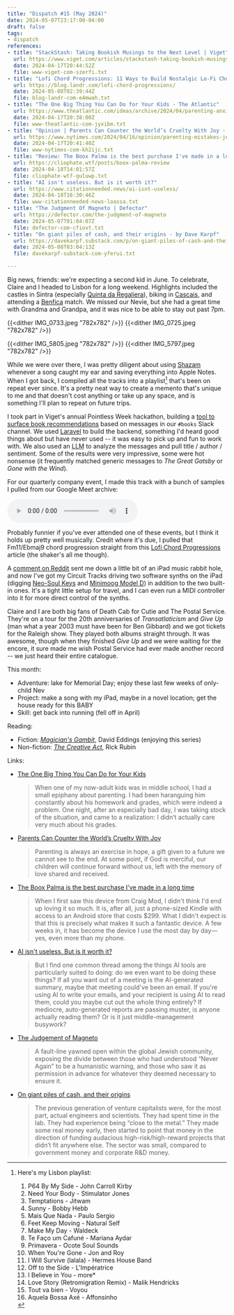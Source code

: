 ```yaml
---
title: "Dispatch #15 (May 2024)"
date: 2024-05-07T23:17:00-04:00
draft: false
tags:
- dispatch
references:
- title: "StackStash: Taking Bookish Musings to the Next Level | Viget"
  url: https://www.viget.com/articles/stackstash-taking-bookish-musings-to-the-next-level/
  date: 2024-04-17T20:44:52Z
  file: www-viget-com-szerfi.txt
- title: "Lofi Chord Progressions: 11 Ways to Build Nostalgic Lo-Fi Chords [Free MIDI Pack]"
  url: https://blog.landr.com/lofi-chord-progressions/
  date: 2024-05-08T02:39:44Z
  file: blog-landr-com-e4mwah.txt
- title: "The One Big Thing You Can Do for Your Kids - The Atlantic"
  url: https://www.theatlantic.com/ideas/archive/2024/04/parenting-anxiety-happiness-children/677960/
  date: 2024-04-17T20:38:00Z
  file: www-theatlantic-com-jyxibm.txt
- title: "Opinion | Parents Can Counter the World’s Cruelty With Joy - The New York Times"
  url: https://www.nytimes.com/2024/04/16/opinion/parenting-mistakes-joy.html
  date: 2024-04-17T20:41:40Z
  file: www-nytimes-com-kh2ijc.txt
- title: "Review: The Boox Palma is the best purchase I've made in a long time - cliophate.wtf"
  url: https://cliophate.wtf/posts/boox-palma-review
  date: 2024-04-18T14:01:57Z
  file: cliophate-wtf-quluwp.txt
- title: "AI isn't useless. But is it worth it?"
  url: https://www.citationneeded.news/ai-isnt-useless/
  date: 2024-04-18T16:30:46Z
  file: www-citationneeded-news-loassa.txt
- title: "The Judgment Of Magneto | Defector"
  url: https://defector.com/the-judgment-of-magneto
  date: 2024-05-07T01:04:07Z
  file: defector-com-cfiovt.txt
- title: "On giant piles of cash, and their origins - by Dave Karpf"
  url: https://davekarpf.substack.com/p/on-giant-piles-of-cash-and-their
  date: 2024-05-08T03:04:13Z
  file: davekarpf-substack-com-yferui.txt

---
```


Big news, friends: we're expecting a second kid in June. To celebrate, Claire and I headed to Lisbon for a long weekend. Highlights included the castles in Sintra (especially [Quinta da Regaliera][1]), biking in [Cascais][2], and attending a [Benfica][3] match. We missed our Nevie, but she had a great time with Grandma and Grandpa, and it was nice to be able to stay out past 7pm.

[1]: https://en.wikipedia.org/wiki/Quinta_da_Regaleira
[2]: https://en.wikipedia.org/wiki/Cascais
[3]: https://en.wikipedia.org/wiki/S.L._Benfica

<!--more-->

{{<dither IMG_0733.jpeg "782x782" />}}
{{<dither IMG_0725.jpeg "782x782" />}}

{{<dither IMG_5805.jpeg "782x782" />}}
{{<dither IMG_5797.jpeg "782x782" />}}

While we were over there, I was pretty diligent about using [Shazam][4] whenever a song caught my ear and saving everything into Apple Notes. When I got back, I compiled all the tracks into a playlist[^1] that's been on repeat ever since. It's a pretty neat way to create a memento that's unique to me and that doesn't cost anything or take up any space, and is something I'll plan to repeat on future trips.

[4]: https://www.shazam.com/

I took part in Viget's annual Pointless Week hackathon, building a [tool to surface book recommendations][5] based on messages in our `#books` Slack channel. We used [Laravel][6] to build the backend, something I'd heard good things about but have never used -- it was easy to pick up and fun to work with. We also used an <abbr title="large language model">LLM</abbr> to analyze the messages and pull title / author / sentiment. Some of the results were very impressive, some were hot nonsense (it frequently matched generic messages to _The Great Gatsby_ or _Gone with the Wind_).

[5]: https://www.viget.com/articles/stackstash-taking-bookish-musings-to-the-next-level/
[6]: https://laravel.com/

For our quarterly company event, I made this track with a bunch of samples I pulled from our Google Meet archive:

<audio controls src="/journal/dispatch-15-may-2024/The Simple Secret Formula.mp3"></audio>

Probably funnier if you've ever attended one of these events, but I think it holds up pretty well musically. Credit where it's due, I pulled that Fm11/Ebmaj9 chord progression straight from this [Lofi Chord Progressions][7] article (the shaker's all me though).

[7]: https://blog.landr.com/lofi-chord-progressions/

A [comment on Reddit][8] sent me down a little bit of an iPad music rabbit hole, and now I've got my Circuit Tracks driving two software synths on the iPad (digging [Neo-Soul Keys][9] and [Minimoog Model D][10]) in addition to the two built-in ones. It's a tight little setup for travel, and I can even run a MIDI controller into it for more direct control of the synths.

[8]: https://www.reddit.com/r/synthesizers/comments/1ci0jcr/comment/l26rjp1/
[9]: https://gospelmusicians.com/products/neo-soul-keys-studio-2
[10]: https://www.moogmusic.com/products/minimoog-model-d-synthesizer-app

Claire and I are both big fans of Death Cab for Cutie and The Postal Service. They're on a tour for the 20th anniversaries of _Transatlaticism_ and _Give Up_ (man what a year 2003 must have been for Ben Gibbard) and we got tickets for the Raleigh show. They played both albums straight through. It was awesome, though when they finished _Give Up_ and we were waiting for the encore, it sure made me wish Postal Service had ever made another record -- we just heard their entire catalogue.

This month:

* Adventure: lake for Memorial Day; enjoy these last few weeks of only-child Nev
* Project: make a song with my iPad, maybe in a novel location; get the house ready for this BABY
* Skill: get back into running (fell off in April)

Reading:

* Fiction: [_Magician's Gambit_][11], David Eddings (enjoying this series)
* Non-fiction: [_The Creative Act_][12], Rick Rubin

[11]: https://en.wikipedia.org/wiki/The_Belgariad
[12]: https://bookshop.org/p/books/the-creative-act-a-way-of-being-rick-rubin/18543579

Links:

* [The One Big Thing You Can Do for Your Kids][13]

  > When one of my now-adult kids was in middle school, I had a small epiphany about parenting. I had been haranguing him constantly about his homework and grades, which were indeed a problem. One night, after an especially bad day, I was taking stock of the situation, and came to a realization: I didn’t actually care very much about his grades.

* [Parents Can Counter the World’s Cruelty With Joy][14]

  > Parenting is always an exercise in hope, a gift given to a future we cannot see to the end. At some point, if God is merciful, our children will continue forward without us, left with the memory of love shared and received.

* [The Boox Palma is the best purchase I've made in a long time][15]

  > When I first saw this device from Craig Mod, I didn't think I'd end up loving it so much. It is, after all, just a phone-sized Kindle with access to an Android store that costs $299. What I didn't expect is that this is precisely what makes it such a fantastic device. A few weeks in, it has become the device I use the most day by day—yes, even more than my phone.

* [AI isn't useless. But is it worth it?][16]

  > But I find one common thread among the things AI tools are particularly suited to doing: do we even want to be doing these things? If all you want out of a meeting is the AI-generated summary, maybe that meeting could've been an email. If you're using AI to write your emails, and your recipient is using AI to read them, could you maybe cut out the whole thing entirely? If mediocre, auto-generated reports are passing muster, is anyone actually reading them? Or is it just middle-management busywork?

* [The Judgement of Magneto][17]

  > A fault-line yawned open within the global Jewish community, exposing the divide between those who had understood “Never Again” to be a humanistic warning, and those who saw it as permission in advance for whatever they deemed necessary to ensure it.

* [On giant piles of cash, and their origins][18]

  > The previous generation of venture capitalists were, for the most part, actual engineers and scientists. They had spent time in the lab. They had experience being “close to the metal.” They made some real money early, then started to point that money in the direction of funding audacious high-risk/high-reward projects that didn’t fit anywhere else. The sector was small, compared to government money and corporate R&D money.

[13]: https://www.theatlantic.com/ideas/archive/2024/04/parenting-anxiety-happiness-children/677960/
[14]: https://www.nytimes.com/2024/04/16/opinion/parenting-mistakes-joy.html
[15]: https://cliophate.wtf/posts/boox-palma-review
[16]: https://www.citationneeded.news/ai-isnt-useless/
[17]: https://defector.com/the-judgment-of-magneto
[18]: https://davekarpf.substack.com/p/on-giant-piles-of-cash-and-their

[^1]: Here's my Lisbon playlist:

    1. P64 By My Side - John Carroll Kirby
    2. Need Your Body - Stimulator Jones
    3. Temptations - Jitwam
    4. Sunny - Bobby Hebb
    5. Mais Que Nada - Paulo Sergio
    6. Feet Keep Moving - Natural Self
    7. Make My Day - Waldeck
    8. Te Faço um Cafuné - Mariana Aydar
    9. Primavera - Ocote Soul Sounds
    10. When You're Gone - Jon and Roy
    11. I Will Survive (lalala) - Hermes House Band
    12. Off to the Side - L'Impératrice
    13. I Believe in You - more*
    14. Love Story (Retromigration Remix) - Malik Hendricks
    15. Tout va bien - Voyou
    16. Aquela Bossa Axé - Affonsinho
